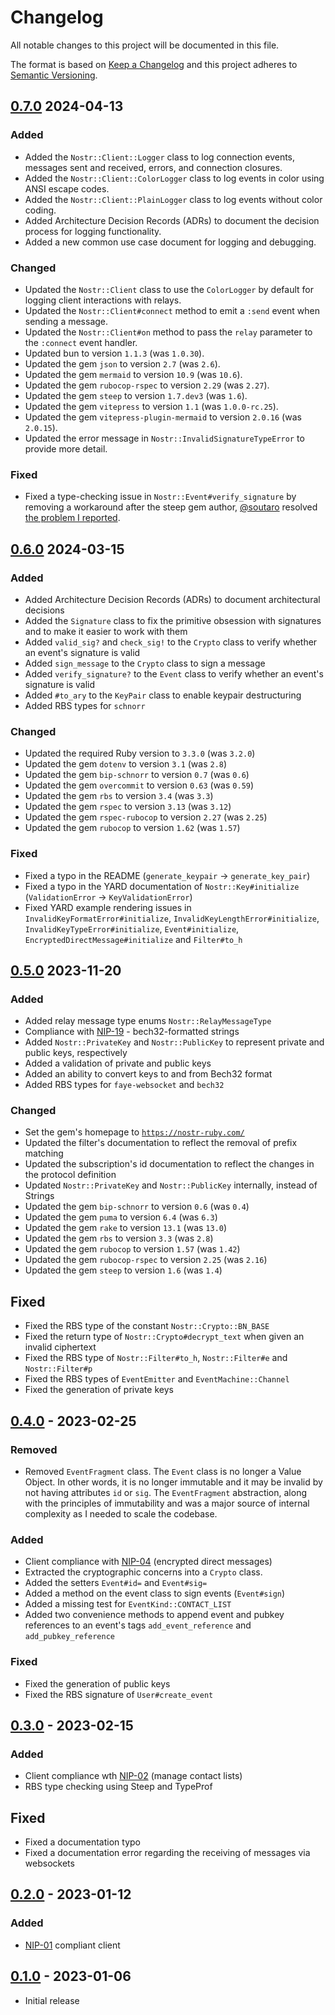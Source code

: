 # Changelog
All notable changes to this project will be documented in this file.

The format is based on [Keep a Changelog](http://keepachangelog.com/en/1.1.1/)
and this project adheres to [Semantic Versioning](http://semver.org/spec/v2.0.0.html).

## [0.7.0] 2024-04-13

### Added

- Added the `Nostr::Client::Logger` class to log connection events, messages sent and received, errors, and connection
closures.
- Added the `Nostr::Client::ColorLogger` class to log events in color using ANSI escape codes.
- Added the `Nostr::Client::PlainLogger` class to log events without color coding.
- Added Architecture Decision Records (ADRs) to document the decision process for logging functionality.
- Added a new common use case document for logging and debugging.

### Changed

- Updated the `Nostr::Client` class to use the `ColorLogger` by default for logging client interactions with relays.
- Updated the `Nostr::Client#connect` method to emit a `:send` event when sending a message.
- Updated the `Nostr::Client#on` method to pass the `relay` parameter to the `:connect` event handler.
- Updated bun to version `1.1.3` (was `1.0.30`).
- Updated the gem `json` to version `2.7` (was `2.6`).
- Updated the gem `mermaid` to version `10.9` (was `10.6`).
- Updated the gem `rubocop-rspec` to version `2.29` (was `2.27`).
- Updated the gem `steep` to version `1.7.dev3` (was `1.6`).
- Updated the gem `vitepress` to version `1.1` (was `1.0.0-rc.25`).
- Updated the gem `vitepress-plugin-mermaid` to version `2.0.16` (was `2.0.15`).
- Updated the error message in `Nostr::InvalidSignatureTypeError` to provide more detail.

### Fixed

- Fixed a type-checking issue in `Nostr::Event#verify_signature` by removing a workaround after the steep gem author,
[@soutaro](https://github.com/soutaro) resolved [the problem I reported](https://github.com/soutaro/steep/issues/1079).

## [0.6.0] 2024-03-15

### Added

- Added Architecture Decision Records (ADRs) to document architectural decisions
- Added the `Signature` class to fix the primitive obsession with signatures and to make it easier to work with them
- Added `valid_sig?` and `check_sig!` to the `Crypto` class to verify whether an event's signature is valid
- Added `sign_message` to the `Crypto` class to sign a message
- Added `verify_signature?` to the `Event` class to verify whether an event's signature is valid
- Added `#to_ary` to the `KeyPair` class to enable keypair destructuring
- Added RBS types for `schnorr`

### Changed

- Updated the required Ruby version to `3.3.0` (was `3.2.0`)
- Updated the gem `dotenv` to version `3.1` (was `2.8`)
- Updated the gem `bip-schnorr` to version `0.7` (was `0.6`)
- Updated the gem `overcommit` to version `0.63` (was `0.59`)
- Updated the gem `rbs` to version `3.4` (was `3.3`)
- Updated the gem `rspec` to version `3.13` (was `3.12`)
- Updated the gem `rspec-rubocop` to version `2.27` (was `2.25`)
- Updated the gem `rubocop` to version `1.62` (was `1.57`)

### Fixed

- Fixed a typo in the README (`generate_keypair` -> `generate_key_pair`)
- Fixed a typo in the YARD documentation of `Nostr::Key#initialize` (`ValidationError` -> `KeyValidationError`)
- Fixed YARD example rendering issues in `InvalidKeyFormatError#initialize`, `InvalidKeyLengthError#initialize`,
`InvalidKeyTypeError#initialize`, `Event#initialize`, `EncryptedDirectMessage#initialize` and `Filter#to_h`

## [0.5.0] 2023-11-20

### Added

- Added relay message type enums `Nostr::RelayMessageType`
- Compliance with [NIP-19](https://github.com/nostr-protocol/nips/blob/master/19.md) - bech32-formatted strings
- Added `Nostr::PrivateKey` and `Nostr::PublicKey` to represent private and public keys, respectively
- Added a validation of private and public keys
- Added an ability to convert keys to and from Bech32 format
- Added RBS types for `faye-websocket` and `bech32`

### Changed

- Set the gem's homepage to [`https://nostr-ruby.com/`](https://nostr-ruby.com/)
- Updated the filter's documentation to reflect the removal of prefix matching
- Updated the subscription's id documentation to reflect the changes in the protocol definition
- Updated `Nostr::PrivateKey` and `Nostr::PublicKey` internally, instead of Strings
- Updated the gem `bip-schnorr` to version `0.6` (was `0.4`)
- Updated the gem `puma` to version `6.4` (was `6.3`)
- Updated the gem `rake` to version `13.1` (was `13.0`)
- Updated the gem `rbs` to version `3.3` (was `2.8`)
- Updated the gem `rubocop` to version `1.57` (was `1.42`)
- Updated the gem `rubocop-rspec` to version `2.25` (was `2.16`)
- Updated the gem `steep` to version `1.6` (was `1.4`)

## Fixed

- Fixed the RBS type of the constant `Nostr::Crypto::BN_BASE`
- Fixed the return type of `Nostr::Crypto#decrypt_text` when given an invalid ciphertext
- Fixed the RBS type of `Nostr::Filter#to_h`, `Nostr::Filter#e` and `Nostr::Filter#p`
- Fixed the RBS types of `EventEmitter` and `EventMachine::Channel`
- Fixed the generation of private keys

## [0.4.0] - 2023-02-25

### Removed

- Removed `EventFragment` class. The `Event` class is no longer a Value Object. In other words, it is no longer
immutable and it may be invalid by not having attributes `id` or `sig`. The `EventFragment` abstraction, along with the
principles of immutability and was a major source of internal complexity as I needed to scale the codebase.

### Added

- Client compliance with [NIP-04](https://github.com/nostr-protocol/nips/blob/master/04.md) (encrypted direct messages)
- Extracted the cryptographic concerns into a `Crypto` class.
- Added the setters `Event#id=` and `Event#sig=`
- Added a method on the event class to sign events (`Event#sign`)
- Added a missing test for `EventKind::CONTACT_LIST`
- Added two convenience methods to append event and pubkey references to an event's tags `add_event_reference` and
`add_pubkey_reference`

### Fixed

- Fixed the generation of public keys
- Fixed the RBS signature of `User#create_event`

## [0.3.0] - 2023-02-15

### Added

- Client compliance wth [NIP-02](https://github.com/nostr-protocol/nips/blob/master/02.md) (manage contact lists)
- RBS type checking using Steep and TypeProf

## Fixed

- Fixed a documentation typo
- Fixed a documentation error regarding the receiving of messages via websockets

## [0.2.0] - 2023-01-12

### Added

- [NIP-01](https://github.com/nostr-protocol/nips/blob/master/01.md) compliant client

## [0.1.0] - 2023-01-06

- Initial release

[0.7.0]: https://github.com/wilsonsilva/nostr/compare/v0.6.0...v0.7.0
[0.6.0]: https://github.com/wilsonsilva/nostr/compare/v0.5.0...v0.6.0
[0.5.0]: https://github.com/wilsonsilva/nostr/compare/v0.4.0...v0.5.0
[0.4.0]: https://github.com/wilsonsilva/nostr/compare/v0.3.0...v0.4.0
[0.3.0]: https://github.com/wilsonsilva/nostr/compare/v0.2.0...v0.3.0
[0.2.0]: https://github.com/wilsonsilva/nostr/compare/v0.1.0...v0.2.0
[0.1.0]: https://github.com/wilsonsilva/nostr/compare/7fded5...v0.1.0
